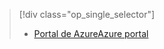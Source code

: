 > [!div class="op_single_selector"]
> * [<span data-ttu-id="5f0c4-101">Portal de Azure</span><span class="sxs-lookup"><span data-stu-id="5f0c4-101">Azure portal</span></span>](../articles/storage/common/storage-enable-and-view-metrics.md)
> 
> 


